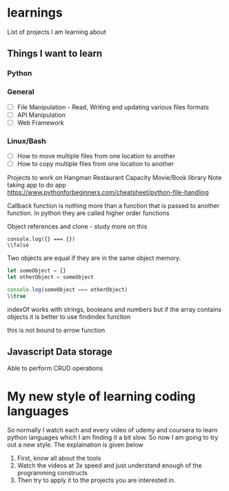 # learnings

List of projects I am learning about

## Things I want to learn

### Python
### General
- [ ] File Manipulation - Read, Writing and updating various files formats
- [ ] API Manipulation
- [ ] Web Framework

### Linux/Bash
- [ ] How to move multiple files from one location to another
- [ ] How to copy multiple files from one location to another

Projects to work on
Hangman
Restaurant Capacity
Movie/Book library
Note taking app
to do app
https://www.pythonforbeginners.com/cheatsheet/python-file-handling

Callback function is nothing more than a function that is passed to another function. In python they are called higher order functions

Object references and clone - study more on this

```console
console.log({} === {})
\\false
```
Two objects are equal if they are in the same object memory. 

```javascript
let someObject = {}
let otherObject = someObject

console.log(someObject === otherObject)
\\true
```
indexOf works with strings, booleans and numbers but if the array contains objects it is better to use findindex function

this is not bound to arrow function

## Javascript Data storage
Able to perform CRUD operations 

# My new style of learning coding languages

So normally I watch each and every video of udemy and coursera to learn python languages which I am finding it a bit slow. So now I am going to try out a new style. The explaination is given below

1. First, know all about the tools
2. Watch the videos at 3x speed and just understand enough of the programming constructs
3. Then try to apply it to the projects you are interested in.
